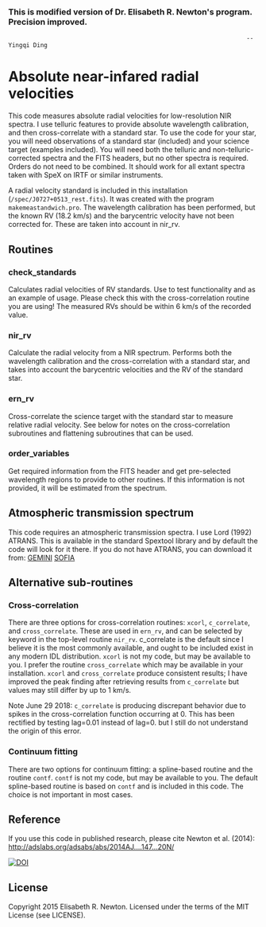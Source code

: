 ### This is modified version of Dr. Elisabeth R. Newton's program. Precision improved.

                                                                       -- Yingqi Ding

# Absolute near-infared radial velocities

This code measures absolute radial velocities for low-resolution NIR spectra. I use telluric features to provide absolute wavelength calibration, and then cross-correlate with a standard star. To use the code for your star, you will need observations of a standard star (included) and your science target (examples included). You will need both the telluric and non-telluric-corrected spectra and the FITS headers, but no other spectra is required. Orders do not need to be combined. It should work for all extant spectra taken with SpeX on IRTF or similar instruments. 

A radial velocity standard is included in this installation (`/spec/J0727+0513_rest.fits`). It was created with the program `makemeastandwich.pro`. The wavelength calibration has been performed, but the known RV (18.2 km/s) and the barycentric velocity have not been corrected for. These are taken into account in nir_rv.

## Routines

### check_standards
Calculates radial velocities of RV standards. Use to test functionality and as an example of usage. Please check this with the cross-correlation routine you are using! The measured RVs should be within 6 km/s of the recorded value.

### nir_rv
Calculate the radial velocity from a NIR spectrum. Performs both the wavelength calibration and the cross-correlation with a standard star, and takes into account the barycentric velocities and the RV of the standard star.

### ern_rv
Cross-correlate the science target with the standard star to measure relative radial velocity. See below for notes on the cross-correlation subroutines and flattening subroutines that can be used.

### order_variables
Get required information from the FITS header and get pre-selected wavelength regions to provide to other routines. If this information is not provided, it will be estimated from the spectrum.

## Atmospheric transmission spectrum

This code requires an atmospheric transmission spectra. I use Lord (1992) ATRANS. This is available in the standard Spextool library and by default the code will look for it there. If you do not have ATRANS, you can download it from: [GEMINI](http://www.gemini.edu/sciops/telescopes-and-sites/observing-condition-constraints/ir-transmission-spectra)
[SOFIA](https://atran.sofia.usra.edu/cgi-bin/atran/atran.cgi)

## Alternative sub-routines

### Cross-correlation
There are three options for cross-correlation routines: `xcorl`, `c_correlate`, and `cross_correlate`. These are used in `ern_rv`, and can be selected by keyword in the top-level routine `nir_rv`. c_correlate is the default since I believe it is the most commonly available, and ought to be included exist in any modern IDL distribution. `xcorl` is not my code, but may be available to you. I prefer the routine `cross_correlate` which may be available in your installation. `xcorl` and `cross_correlate` produce consistent results; I have improved the peak finding after retrieving results from `c_correlate` but values may still differ by up to 1 km/s.

Note June 29 2018: `c_correlate` is producing discrepant behavior due to spikes in the cross-correlation function occurring at 0. This has been rectified by testing lag=0.01 instead of lag=0. but I still do not understand the origin of this error.

### Continuum fitting
There are two options for continuum fitting: a spline-based routine and the routine `contf`. `contf` is not my code, but may be available to you. The default spline-based routine is based on `contf` and is included in this code. The choice is not important in most cases.

## Reference

If you use this code in published research, please cite Newton et al. (2014): http://adslabs.org/adsabs/abs/2014AJ....147...20N/

[![DOI](https://zenodo.org/badge/4705/ernewton/tellrv.svg)](https://zenodo.org/badge/latestdoi/4705/ernewton/tellrv)

## License

Copyright 2015 Elisabeth R. Newton. Licensed under the terms of the MIT License (see LICENSE).

